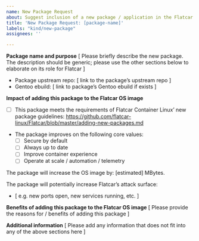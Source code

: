 ```yaml
---
name: New Package Request
about: Suggest inclusion of a new package / application in the Flatcar OS image
title: 'New Package Request: [package-name]'
labels: "kind/new-package"
assignees: ''

---
```


**Package name and purpose**
[ Please briefly describe the new package. The description should be generic; please use the other sections below to elaborate on its role for Flatcar ]

- Package upstream repo: [ link to the package’s upstream repo ]
- Gentoo ebuild: [ link to package’s Gentoo ebuild if exists ]

**Impact of adding this package to the Flatcar OS image**
- [ ] This package meets the requirements of Flatcar Container Linux’ new package guidelines: https://github.com/flatcar-linux/Flatcar/blob/master/adding-new-packages.md

- The package improves on the following core values:
  - [ ] Secure by default
  - [ ] Always up to date
  - [ ] Improve container experience
  - [ ] Operate at scale / automation / telemetry

The package will increase the OS image by: [estimated] MBytes.

The package will potentially increase Flatcar’s attack surface:
- [ e.g. new ports open, new services running, etc. ]

**Benefits of adding this package to the Flatcar OS image**
[ Please provide the reasons for / benefits of adding this package ]

**Additional information**
[ Please add any information that does not fit into any of the above sections here ]

